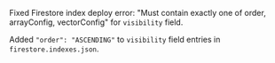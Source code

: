 Fixed Firestore index deploy error: "Must contain exactly one of order, arrayConfig, vectorConfig" for `visibility` field.

Added `"order": "ASCENDING"` to `visibility` field entries in `firestore.indexes.json`.
